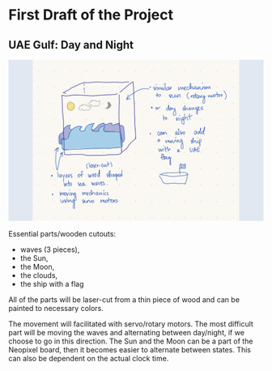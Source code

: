 # First Draft of the Project

## UAE Gulf: Day and Night

<img src="gulf.jpeg">

Essential parts/wooden cutouts:
- waves (3 pieces),
- the Sun,
- the Moon,
- the clouds,
- the ship with a flag

All of the parts will be laser-cut from a thin piece of wood and can be painted to necessary colors.

The movement will facilitated with servo/rotary motors. The most difficult part will be moving the waves and alternating between day/night, if we choose to go in this direction. The Sun and the Moon can be a part of the Neopixel board, then it becomes easier to alternate between states. This can also be dependent on the actual clock time.

